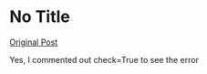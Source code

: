 # No Title

[Original Post](https://discourse.onlinedegree.iitm.ac.in/t/164277/162)

<p>Yes, I commented out check=True to see the error</p>